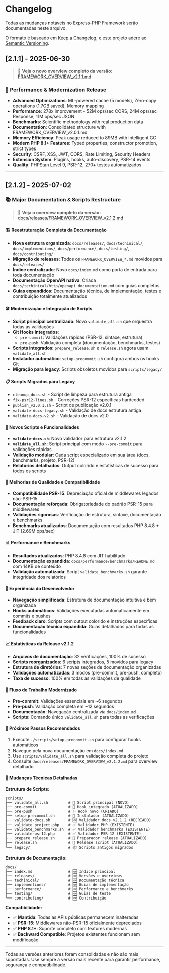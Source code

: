 # Changelog

Todas as mudanças notáveis no Express-PHP Framework serão documentadas neste arquivo.

O formato é baseado em [Keep a Changelog](https://keepachangelog.com/pt-BR/1.0.0/),
e este projeto adere ao [Semantic Versioning](https://semver.org/spec/v2.0.0.html).

## [2.1.1] - 2025-06-30

> 📖 **Veja o novo overview completo da versão:** [FRAMEWORK_OVERVIEW_v2.1.1.md](FRAMEWORK_OVERVIEW_v2.1.1.md)

### 🚀 Performance & Modernization Release
- **Advanced Optimizations**: ML-powered cache (5 models), Zero-copy operations (1.7GB saved), Memory mapping
- **Performance**: 278x improvement - 52M ops/sec CORS, 24M ops/sec Response, 11M ops/sec JSON
- **Benchmarks**: Scientific methodology with real production data
- **Documentation**: Consolidated structure with FRAMEWORK_OVERVIEW_v2.0.1.md
- **Memory Efficiency**: Peak usage reduced to 89MB with intelligent GC
- **Modern PHP 8.1+ Features**: Typed properties, constructor promotion, strict types
- **Security**: CSRF, XSS, JWT, CORS, Rate Limiting, Security Headers
- **Extension System**: Plugins, hooks, auto-discovery, PSR-14 events
- **Quality**: PHPStan Level 9, PSR-12, 270+ testes automatizados

---

## [2.1.2] - 2025-07-02

### 📚 **Major Documentation & Scripts Restructure**

> 📖 **Veja o overview completo da versão:** [docs/releases/FRAMEWORK_OVERVIEW_v2.1.2.md](docs/releases/FRAMEWORK_OVERVIEW_v2.1.2.md)

#### 🏗️ **Reestruturação Completa da Documentação**
- **Nova estrutura organizada**: `docs/releases/`, `docs/techinical/`, `docs/implementions/`, `docs/performance/`, `docs/testing/`, `docs/contributing/`
- **Migração de releases**: Todos os `FRAMEWORK_OVERVIEW_*.md` movidos para `docs/releases/`
- **Índice centralizado**: Novo `docs/index.md` como porta de entrada para toda documentação
- **Documentação OpenAPI nativa**: Criada `docs/techinical/http/openapi_documentation.md` com guias completos
- **Guias expandidos**: Documentação técnica, de implementação, testes e contribuição totalmente atualizados

#### 🛠️ **Modernização e Integração de Scripts**
- **Script principal centralizado**: Novo `validate_all.sh` que orquestra todas as validações
- **Git Hooks integrados**:
  - `pre-commit`: Validações rápidas (PSR-12, sintaxe, estrutura)
  - `pre-push`: Validação completa (documentação, benchmarks, testes)
- **Scripts integrados**: `prepare_release.sh` e `release.sh` agora usam `validate_all.sh`
- **Instalador automático**: `setup-precommit.sh` configura ambos os hooks Git
- **Migração para legacy**: Scripts obsoletos movidos para `scripts/legacy/`

#### 📋 **Scripts Migrados para Legacy**
- `cleanup_docs.sh` - Script de limpeza para estrutura antiga
- `fix-psr12-lines.sh` - Correções PSR-12 específicas hardcoded
- `publish_v2.0.1.sh` - Script de publicação v2.0.1
- `validate-docs-legacy.sh` - Validação de docs estrutura antiga
- `validate-docs-v2.sh` - Validação de docs v2.0

#### 🚀 **Novos Scripts e Funcionalidades**
- **`validate-docs.sh`**: Novo validador para estrutura v2.1.2
- **`validate_all.sh`**: Script principal com modo `--pre-commit` para validações rápidas
- **Validação modular**: Cada script especializado em sua área (docs, benchmarks, projeto, PSR-12)
- **Relatórios detalhados**: Output colorido e estatísticas de sucesso para todos os scripts

#### 🔧 **Melhorias de Qualidade e Compatibilidade**
- **Compatibilidade PSR-15**: Depreciação oficial de middlewares legados não-PSR-15
- **Documentação reforçada**: Obrigatoriedade do padrão PSR-15 para middlewares
- **Validações rigorosas**: Verificação de estrutura, sintaxe, documentação e benchmarks
- **Benchmarks atualizados**: Documentação com resultados PHP 8.4.8 + JIT (2.69M ops/sec)

#### 📊 **Performance e Benchmarks**
- **Resultados atualizados**: PHP 8.4.8 com JIT habilitado
- **Documentação expandida**: `docs/performance/benchmarks/README.md` com 14KB de conteúdo
- **Validação automatizada**: Script `validate_benchmarks.sh` garante integridade dos relatórios

#### 🎯 **Experiência do Desenvolvedor**
- **Navegação simplificada**: Estrutura de documentação intuitiva e bem organizada
- **Hooks automáticos**: Validações executadas automaticamente em commits e pushes
- **Feedback claro**: Scripts com output colorido e instruções específicas
- **Documentação técnica expandida**: Guias detalhados para todas as funcionalidades

#### 📈 **Estatísticas da Release v2.1.2**
- **Arquivos de documentação**: 32 verificações, 100% de sucesso
- **Scripts reorganizados**: 6 scripts integrados, 5 movidos para legacy
- **Estrutura de diretórios**: 7 novas seções de documentação organizadas
- **Validações automatizadas**: 3 modos (pre-commit, pre-push, completo)
- **Taxa de sucesso**: 100% em todas as validações de qualidade

#### 🔄 **Fluxo de Trabalho Modernizado**
- **Pre-commit**: Validações essenciais em ~6 segundos
- **Pre-push**: Validação completa em ~12 segundos
- **Documentação**: Navegação centralizada via `docs/index.md`
- **Scripts**: Comando único `validate_all.sh` para todas as verificações

#### 🎯 **Próximos Passos Recomendados**
1. Execute `./scripts/setup-precommit.sh` para configurar hooks automáticos
2. Navegue pela nova documentação em `docs/index.md`
3. Use `scripts/validate_all.sh` para validação completa do projeto
4. Consulte `docs/releases/FRAMEWORK_OVERVIEW_v2.1.2.md` para overview detalhado

#### 🔧 **Mudanças Técnicas Detalhadas**

**Estrutura de Scripts:**
```
scripts/
├── validate_all.sh         # 🚀 Script principal (NOVO)
├── pre-commit              # 🔄 Hook integrado (ATUALIZADO)
├── pre-push                # ✨ Hook novo (CRIADO)
├── setup-precommit.sh      # 🔄 Instalador (ATUALIZADO)
├── validate-docs.sh        # 🆕 Validador docs v2.1.2 (RECRIADO)
├── validate_project.php    # ✅ Validador PHP (EXISTENTE)
├── validate_benchmarks.sh  # ✅ Validador benchmarks (EXISTENTE)
├── validate-psr12.php      # ✅ Validador PSR-12 (EXISTENTE)
├── prepare_release.sh      # 🔄 Preparador release (ATUALIZADO)
├── release.sh              # 🔄 Release script (ATUALIZADO)
└── legacy/                 # 📦 Scripts antigos migrados
```

**Estrutura de Documentação:**
```
docs/
├── index.md                # 🆕 Índice principal
├── releases/               # 🆕 Versões e overviews
├── techinical/             # 🆕 Documentação técnica
├── implementions/          # 🆕 Guias de implementação
├── performance/            # 🆕 Performance e benchmarks
├── testing/                # 🆕 Guias de teste
└── contributing/           # 🆕 Contribuição
```

**Compatibilidade:**
- ✅ **Mantida**: Todas as APIs públicas permanecem inalteradas
- ✅ **PSR-15**: Middlewares não-PSR-15 oficialmente depreciados
- ✅ **PHP 8.1+**: Suporte completo com features modernas
- ✅ **Backward Compatible**: Projetos existentes funcionam sem modificação

---

Todas as versões anteriores foram consolidadas e não são mais suportadas. Use sempre a versão mais recente para garantir performance, segurança e compatibilidade.
